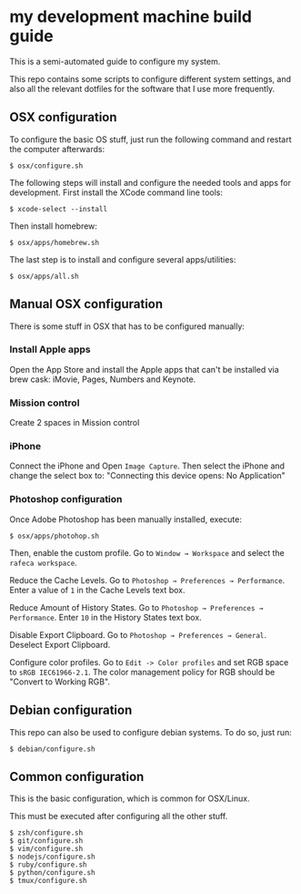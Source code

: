 # my development machine build guide

This is a semi-automated guide to configure my system.

This repo contains some scripts to configure different system settings, and also
all the relevant dotfiles for the software that I use more frequently.

## OSX configuration

To configure the basic OS stuff, just run the following command and restart
the computer afterwards:

    $ osx/configure.sh

The following steps will install and configure the needed tools and apps for
development. First install the XCode command line tools:

    $ xcode-select --install

Then install homebrew:

    $ osx/apps/homebrew.sh

The last step is to install and configure several apps/utilities:

    $ osx/apps/all.sh

## Manual OSX configuration

There is some stuff in OSX that has to be configured manually:

### Install Apple apps

Open the App Store and install the Apple apps that can't be installed via
brew cask: iMovie, Pages, Numbers and Keynote.

### Mission control

Create 2 spaces in Mission control

### iPhone

Connect the iPhone and Open `Image Capture`. Then select the iPhone and change
the select box to: "Connecting this device opens: No Application"

### Photoshop configuration

Once Adobe Photoshop has been manually installed, execute:

    $ osx/apps/photohop.sh

Then, enable the custom profile. Go to `Window → Workspace` and select the `rafeca workspace`.

Reduce the Cache Levels. Go to `Photoshop → Preferences → Performance`. Enter a value of `1` in the Cache Levels text box.

Reduce Amount of History States. Go to `Photoshop → Preferences → Performance`. Enter `10` in the History States text box.

Disable Export Clipboard. Go to `Photoshop → Preferences → General`. Deselect Export Clipboard.

Configure color profiles. Go to `Edit -> Color profiles` and set RGB space to `sRGB IEC61966-2.1`. The color management policy for RGB should be "Convert to Working RGB".

## Debian configuration

This repo can also be used to configure debian systems. To do so, just run:

    $ debian/configure.sh

## Common configuration

This is the basic configuration, which is common for OSX/Linux.

This must be executed after configuring all the other stuff.

    $ zsh/configure.sh
    $ git/configure.sh
    $ vim/configure.sh
    $ nodejs/configure.sh
    $ ruby/configure.sh
    $ python/configure.sh
    $ tmux/configure.sh
